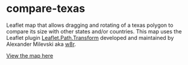 # compare-texas
Leaflet map that allows dragging and rotating of a texas polygon to compare its size with other states and/or countries. This map uses the Leaflet plugin [Leaflet.Path.Transform](https://github.com/w8r/Leaflet.Path.Transform) developed and maintained by Alexander Milevski aka [w8r](https://github.com/w8r).

[View the map here](http://johnwhaney.com/compare-texas)
